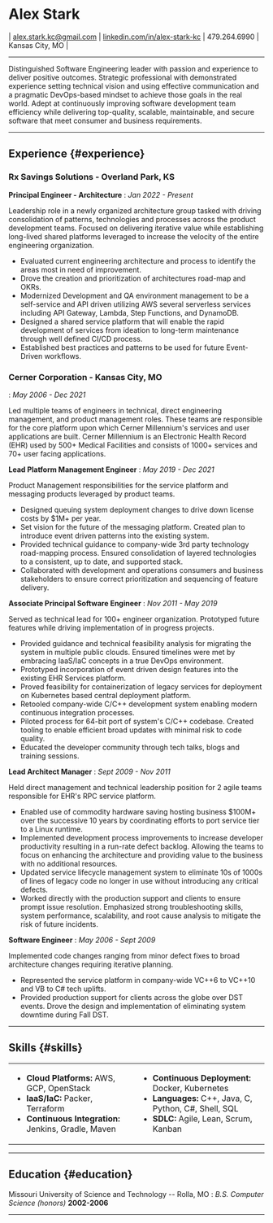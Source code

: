 # Alex Stark

| [alex.stark.kc@gmail.com](mailto:alex.stark.kc@gmail.com.com) |
[linkedin.com/in/alex-stark-kc](https://www.linkedin.com/in/alex-stark-kc/) |
479.264.6990 | 
Kansas City, MO |

------

Distinguished Software Engineering leader with passion and experience to deliver positive outcomes. Strategic professional with demonstrated experience setting technical vision and using effective communication and a pragmatic DevOps-based mindset to achieve those goals in the real world. Adept at continuously improving software development team efficiency while delivering top-quality, scalable, maintainable, and secure software that meet consumer and business requirements. 

-------

## Experience {#experience}

### Rx Savings Solutions - Overland Park, KS

__Principal Engineer - Architecture__
: *Jan 2022 - Present*

Leadership role in a newly organized architecture group tasked with driving consolidation of patterns, technologies and processes across the product development teams. Focused on delivering iterative value while establishing long-lived shared platforms leveraged to increase the velocity of the entire engineering organization.

* Evaluated current engineering architecture and process to identify the areas most in need of improvement.
* Drove the creation and prioritization of architectures road-map and OKRs.
* Modernized Development and QA environment management to be a self-service and API driven utilizing AWS several serverless services including API Gateway, Lambda, Step Functions, and DynamoDB.
* Designed a shared service platform that will enable the rapid development of services from ideation to long-term maintenance through well defined CI/CD process.
* Established best practices and patterns to be used for future Event-Driven workflows.

### Cerner Corporation - Kansas City, MO
: *May 2006 - Dec 2021*

Led multiple teams of engineers in technical, direct engineering management, and product management roles. These teams are responsible for the core platform upon which Cerner Millennium's services and user applications are built. Cerner Millennium is an Electronic Health Record (EHR) used by 500+ Medical Facilities and consists of 1000+ services and 70+ user facing applications.

__Lead Platform Management Engineer__
: *May 2019 - Dec 2021*

Product Management responsibilities for the service platform and messaging products leveraged by product teams.

* Designed queuing system deployment changes to drive down license costs by $1M+ per year.
* Set vision for the future of the messaging platform.  Created plan to introduce event driven patterns into the existing system.
* Provided technical guidance to company-wide 3rd party technology road-mapping process.  Ensured consolidation of layered technologies to a consistent, up to date, and supported stack.
* Collaborated with development and operations consumers and business stakeholders to ensure correct prioritization and sequencing of feature delivery.

__Associate Principal Software Engineer__
: *Nov 2011 - May 2019*

Served as technical lead for 100+ engineer organization. Prototyped future features while driving implementation of in progress projects.

* Provided guidance and technical feasibility analysis for migrating the system in multiple public clouds.  Ensured timelines were met  by embracing IaaS/IaC concepts in a true DevOps environment.
* Prototyped incorporation of event driven design features into the existing EHR Services platform.
* Proved feasibility for containerization of legacy services for deployment on Kubernetes based central deployment platform.
* Retooled company-wide C/C++ development system enabling modern continuous integration processes.
* Piloted process for 64-bit port of system's C/C++ codebase. Created tooling to enable efficient broad updates with minimal risk to code quality.
* Educated the developer community through tech talks, blogs and training sessions.

__Lead Architect Manager__
: *Sept 2009 - Nov 2011*

Held direct management and technical leadership position for 2 agile teams responsible for EHR's RPC service platform. 

* Enabled use of commodity hardware saving hosting business $100M+ over the successive 10 years by coordinating efforts to port service tier to a Linux runtime.
* Implemented development process improvements to increase developer productivity resulting in a run-rate defect backlog. Allowing the teams to focus on enhancing the architecture and providing value to the business with no additional resources.
* Updated service lifecycle management system to eliminate 10s of 1000s of lines of legacy code no longer in use without introducing any critical defects.
* Worked directly with the production support and clients to ensure prompt issue resolution. Emphasized strong troubleshooting skills, system performance, scalability, and root cause analysis to mitigate the risk of future incidents.

__Software Engineer__
: *May 2006 - Sept 2009*

Implemented code changes ranging from minor defect fixes to broad architecture changes requiring iterative planning.

* Represented the service platform in company-wide VC++6 to VC++10 and VB to C# tech uplifts.
* Provided production support for clients across the globe over DST events.  Drove the design and implementation of eliminating system downtime during Fall DST.

-------

## Skills {#skills}

<table>
  <tr>
    <td>
      <ul>
        <li><b>Cloud Platforms:</b> AWS, GCP, OpenStack</li>
        <li><b>IaaS/IaC:</b> Packer, Terraform</li>
        <li><b>Continuous Integration:</b> Jenkins, Gradle, Maven</li>
      </ul>
    </td>
    <td>
      <ul>
        <li><b>Continuous Deployment:</b> Docker, Kubernetes</li>
        <li><b>Languages:</b> C++, Java, C, Python, C#, Shell, SQL</li>
        <li><b>SDLC:</b> Agile, Lean, Scrum, Kanban</li>
      </ul>
    </td>
  </tr>
</table>


-----

## Education {#education}

Missouri University of Science and Technology -- Rolla, MO 
: *B.S. Computer Science (honors)*
  __2002-2006__

------
